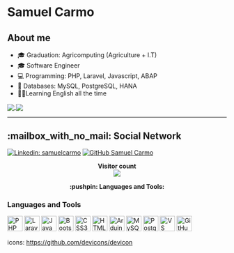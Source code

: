 # Samuel Carmo

## About me

- 🎓 Graduation: Agricomputing (Agriculture + I.T)
- 🎓 Software Engineer
- 💻 Programming: PHP, Laravel, Javascript, ABAP
- 💾 Databases: MySQL, PostgreSQL, HANA
- 🧑‍🎓Learning English all the time

<a href="https://github.com/samcarmo?tab=repositories">
  <img align="center" src="https://github-readme-stats.vercel.app/api/top-langs/?username=samcarmo&layout=donut&theme=chartreuse-dark" />
</a>

<a href="https://github.com/samcarmo">
  <img align="center" src="https://github-readme-stats.vercel.app/api?username=samcarmo&show_icons=true&count_private=true&theme=chartreuse-dark"/>
</a>

***

<p align="center">
  <h2>:mailbox_with_no_mail: Social Network</h2>

[![Linkedin: samuelcarmo](https://img.shields.io/badge/-samuel-blue?style=flat-square&logo=Linkedin&logoColor=white&link=https://www.linkedin.com/in/samuelcarmo/)](https://www.linkedin.com/in/samuelcarmo/)
[![GitHub Samuel Carmo](https://img.shields.io/github/followers/samcarmo?label=follow&style=social)](https://github.com/samcarmo)

</p>

<p align="center">
  <b>Visitor count</b><br>
  <img src="https://profile-counter.glitch.me/samucarmo/count.svg" />
</p>

 <p align="center">
  <b>:pushpin: Languages and Tools: </b>
  <br />

### Languages and Tools

  <span title="PHP">
  <img alt="PHP" width="35px" src="https://cdn.jsdelivr.net/gh/devicons/devicon/icons/php/php-original.svg"/>
  </span>

  <span title="Laravel">
  <img alt="Laravel" width="35px" src="https://cdn.jsdelivr.net/gh/devicons/devicon/icons/laravel/laravel-plain.svg"/>
  </span>

  <span title="JavaScript">
  <img alt="JavaScript" width="35px" src="https://cdn.jsdelivr.net/gh/devicons/devicon/icons/javascript/javascript-original.svg"/>
  </span>

  <span title="Bootstrap">
  <img alt="Bootstrap" width="35px" src="https://cdn.jsdelivr.net/gh/devicons/devicon/icons/bootstrap/bootstrap-original.svg"/>
  </span>

  <span title="CSS3">
  <img alt="CSS3" width="35px" src="https://cdn.jsdelivr.net/gh/devicons/devicon/icons/css3/css3-original.svg"/>
  </span>

  <span title="HTML5">
  <img alt="HTML5" width="35px" src="https://cdn.jsdelivr.net/gh/devicons/devicon/icons/html5/html5-original.svg"/>
  </span>

  <span title="Arduino">
  <img alt="Arduino" width="35px" src="https://cdn.jsdelivr.net/gh/devicons/devicon/icons/arduino/arduino-original.svg"/>
  </span>

  <span title="MySQL">
  <img alt="MySQL" width="35px" src="https://cdn.jsdelivr.net/gh/devicons/devicon/icons/mysql/mysql-original.svg"/>
  </span>

  <span title="PostgreSQL">
  <img alt="PostgreSQL" width="35px" src="https://cdn.jsdelivr.net/gh/devicons/devicon/icons/postgresql/postgresql-plain.svg"/>
  </span>

  <span title="VS Code">
  <img alt="VS Code" width="35px" src="https://cdn.jsdelivr.net/gh/devicons/devicon/icons/vscode/vscode-original.svg"/>
  </span>
  
  <span title="GitHub">
  <img alt="GitHub" width="35px" src="https://cdn.jsdelivr.net/gh/devicons/devicon/icons/github/github-original.svg"/>
  </span>

  <br />


icons: https://github.com/devicons/devicon